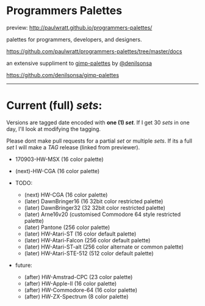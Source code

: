 # Programmers Palettes

preview:
http://paulwratt.github.io/programmers-palettes/

palettes for programmers, developers, and designers.

https://github.com/paulwratt/programmers-palettes/tree/master/docs

an extensive suppliment to [gimp-palettes][gimp-preview] by [@denilsonsa][denilsonsa]

<https://github.com/denilsonsa/gimp-palettes>

----

# Current (full) _sets_:

Versions are tagged date encoded with **one (1) _set_**. If I get 30 _sets_ in one day, I'll look at modifying the tagging.

Please dont make pull requests for a partial _set_ or multiple _sets_. If its a full _set_ I will make a _TAG_ release (linked from previewer).

* 170903-HW-MSX (16 color palette)
* (next)-HW-CGA (16 color palette)

* TODO:
    * (next) HW-CGA (16 color palette)
    * (later) DawnBringer16 (16 32bit color restricted palette)
    * (later) DawnBringer32 (32 32bit color restricted palette)
    * (later) Arne16v20 (customised Commodore 64 style restricted palette)
    * (later) Pantone (256 color palette)
    * (later) HW-Atari-ST (16 color default palette)
    * (later) HW-Atari-Falcon (256 color default palette)
    * (later) HW-Atari-ST-alt (256 color alternate or common palette)
    * (later) HW-Atari-STE-512 (512 color default palette)
* future:
    * (after) HW-Amstrad-CPC (23 color palette)
    * (after) HW-Apple-II (16 color palette)
    * (after) HW-Commodore-64 (16 color palette)
    * (after) HW-ZX-Spectrum (8 color palette)

[denilsonsa]: https://github.com/denilsonsa
[gimp-preview]: http://denilsonsa.github.io/gimp-palettes/index.html
